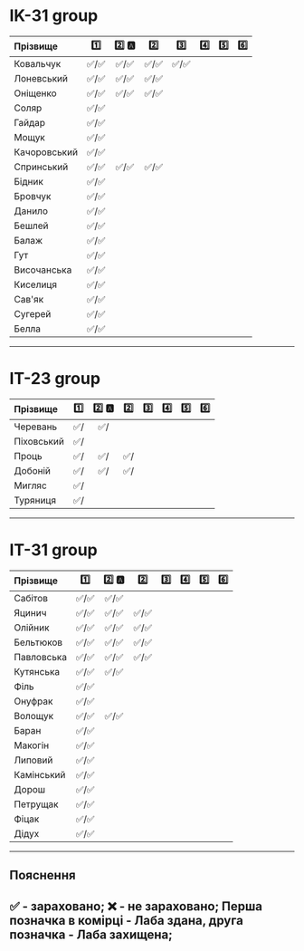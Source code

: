 # IK-31 group

| Прізвище    | :one: | :two: :a: | :two: | :three: | :four: | :five: | :six: |
| :---------- |:-------------------------------------:| :-------------------------------------:| :-------------------------------------:| :-------------------------------------:| :-------------------------------------:| :-------------------------------------:| :-------------------------------------:|
| Ковальчук   | :white_check_mark:/:white_check_mark: | :white_check_mark:/:white_check_mark: | :white_check_mark:/:white_check_mark: | :white_check_mark:/:white_check_mark: | | |
| Лоневський  | :white_check_mark:/:white_check_mark: | :white_check_mark:/:white_check_mark: | :white_check_mark:/:white_check_mark: | | | |
| Оніщенко    | :white_check_mark:/:white_check_mark: | :white_check_mark:/:white_check_mark: | :white_check_mark:/:white_check_mark: | | | |
| Соляр       | :white_check_mark:/:white_check_mark: | | | | | |
| Гайдар      | :white_check_mark:/:white_check_mark: | | | | | |
| Мощук       | :white_check_mark:/:white_check_mark: | | | | | |
| Качоровський| :white_check_mark:/:white_check_mark: | | | | | |
| Спринський  | :white_check_mark:/:white_check_mark: | :white_check_mark:/:white_check_mark: | :white_check_mark:/:white_check_mark: | | | |
| Бідник      | :white_check_mark:/:white_check_mark: | | | | | |
| Бровчук     | :white_check_mark:/:white_check_mark: | | | | | |
| Данило      | :white_check_mark:/:white_check_mark: | | | | | |
| Бешлей      | :white_check_mark:/:white_check_mark: | | | | | |
| Балаж       | :white_check_mark:/:white_check_mark: | | | | | |
| Гут         | :white_check_mark:/:white_check_mark: | | | | | |
| Височанська | :white_check_mark:/:white_check_mark: | | | | | |
| Киселиця    | :white_check_mark:/:white_check_mark: | | | | | |
| Сав'як      | :white_check_mark:/:white_check_mark: | | | | | |
| Сугерей     | :white_check_mark:/:white_check_mark: | | | | | |
| Белла       | :white_check_mark:/:white_check_mark: | | | | | |


---
# IТ-23 group

| Прізвище    | :one: | :two: :a: | :two: | :three: | :four: | :five: | :six: |
| :---------- |:-------------------------------------:| :-------------------------------------:| :-------------------------------------:| :-------------------------------------:| :-------------------------------------:| :-------------------------------------:| :-------------------------------------:|
| Черевань    | :white_check_mark:/                   | :white_check_mark:/                   | | | | |
| Піховський  | :white_check_mark:/                   | | | | | |
| Проць       | :white_check_mark:/                   | :white_check_mark:/                   | :white_check_mark:/                   | | | |
| Добоній     | :white_check_mark:/                   | :white_check_mark:/                   | :white_check_mark:/                   | | | |
| Мигляс      | :white_check_mark:/                   | | | | | |
| Туряниця    | :white_check_mark:/                   | | | | | |

---
# IT-31 group

| Прізвище    | :one: | :two: :a: | :two: | :three: | :four: | :five: | :six: |
| :---------- |:-------------------------------------:| :-------------------------------------:| :-------------------------------------:| :-------------------------------------:| :-------------------------------------:| :-------------------------------------:| :-------------------------------------:|
| Сабітов     | :white_check_mark:/:white_check_mark: | :white_check_mark:/:white_check_mark: | | | | |
| Яцинич      | :white_check_mark:/:white_check_mark: | :white_check_mark:/:white_check_mark: | :white_check_mark:/:white_check_mark: | | | |
| Олійник     | :white_check_mark:/:white_check_mark: | :white_check_mark:/:white_check_mark: | :white_check_mark:/:white_check_mark: | | | |
| Бельтюков   | :white_check_mark:/:white_check_mark: | :white_check_mark:/:white_check_mark: | :white_check_mark:/:white_check_mark: | | | |
| Павловська  | :white_check_mark:/:white_check_mark: | :white_check_mark:/:white_check_mark: | :white_check_mark:/:white_check_mark: | | | |
| Кутянська   | :white_check_mark:/:white_check_mark: | :white_check_mark:/:white_check_mark: | | | | |
| Філь        | :white_check_mark:/:white_check_mark: | | | | | |
| Онуфрак     | :white_check_mark:/:white_check_mark: | | | | | |
| Волощук     | :white_check_mark:/:white_check_mark: | :white_check_mark:/:white_check_mark: | | | | |
| Баран       | :white_check_mark:/:white_check_mark: | | | | | |
| Макогін     | :white_check_mark:/:white_check_mark: | | | | | |
| Липовий     | :white_check_mark:/:white_check_mark: | | | | | |
| Камінський  | :white_check_mark:/:white_check_mark: | | | | | |
| Дорош       | :white_check_mark:/:white_check_mark: | | | | | |
| Петрущак    | :white_check_mark:/:white_check_mark: | | | | | |
| Фіцак       | :white_check_mark:/:white_check_mark: | | | | | |
| Дідух       | :white_check_mark:/:white_check_mark: | | | | | |

---
## Пояснення
:white_check_mark: - зараховано;
:x: - не зараховано;
Перша позначка в комірці - Лаба здана, друга позначка - Лаба захищена;
---
